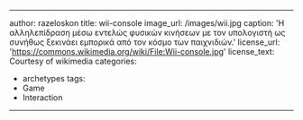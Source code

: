 ---
author: razeloskon
title: wii-console
image_url: /images/wii.jpg
caption: 'Η αλληλεπίδραση μέσω εντελώς φυσικών κινήσεων με τον υπολογιστή ως συνήθως ξεκινάει εμπορικά από τον κόσμο των παιχνιδιών.'
license_url: 'https://commons.wikimedia.org/wiki/File:Wii-console.jpg'
license_text: Courtesy of wikimedia
categories:
  - archetypes
tags:
  - Game
  - Interaction
  ---
